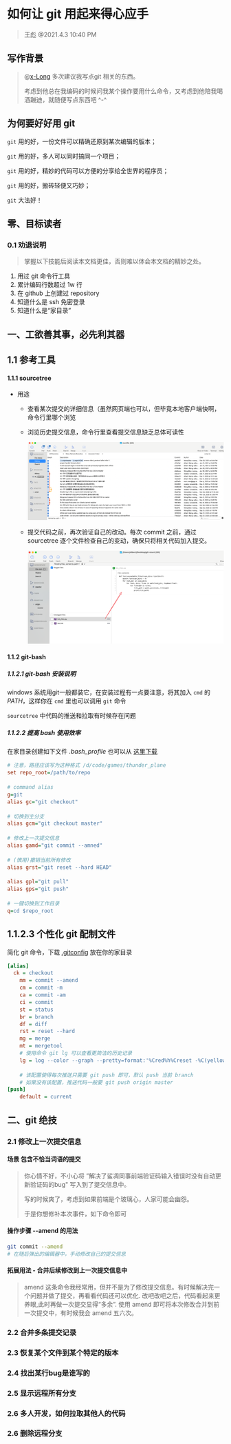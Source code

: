 # 如何让 git 用起来得心应手

> 王彪 @2021.4.3 10:40 PM

## 写作背景

> @[x-Long](https://github.com/x-Long) 多次建议我写点git 相关的东西。
>
>  考虑到他总在我编码的时候问我某个操作要用什么命令，又考虑到他陪我喝酒蹦迪，就随便写点东西吧 ^-^

## 为何要好好用 git 

`git` 用的好，一份文件可以精确还原到某次编辑的版本；

`git` 用的好，多人可以同时搞同一个项目；

`git` 用的好，精妙的代码可以方便的分享给全世界的程序员；

`git` 用的好，搬砖轻便又巧妙；

`git` 大法好！



## 零、目标读者

### 0.1 劝退说明

> 掌握以下技能后阅读本文档更佳，否则难以体会本文档的精妙之处。

1. 用过 git 命令行工具
2. 累计编码行数超过 1w 行
3. 在 github 上创建过 repository
4. 知道什么是 ssh 免密登录
5. 知道什么是“家目录”

## 一、工欲善其事，必先利其器

## 1.1 参考工具

#### 1.1.1 sourcetree

- 用途
  - 查看某次提交的详细信息（虽然网页端也可以，但毕竟本地客户端快啊，命令行里哪个浏览

  - 浏览历史提交信息，命令行里查看提交信息缺乏总体可读性

    ![commit-history](images/commit-history.png)

  - 提交代码之前，再次验证自己的改动。每次 commit 之前，通过 sourcetree 逐个文件检查自己的变动，确保只将相关代码加入提交。

    ![](images/validate_changes.png)

#### 1.1.2 git-bash

##### 1.1.2.1 git-bash 安装说明

windows 系统用git一般都装它，在安装过程有一点要注意，将其加入 `cmd` 的 *PATH*，这样你在 `cmd` 里也可以调用 `git` 命令

`sourcetree` 中代码的推送和拉取有时候存在问题

##### 1.1.2.2 提高 bash 使用效率

在家目录创建如下文件 *.bash_profile* 也可以从 [这里下载](configs/.bash_profile)

```ini
# 注意，路径应该写为这种格式 /d/code/games/thunder_plane
set repo_root=/path/to/repo

# command alias
g=git
alias gc="git checkout"

# 切换到主分支
alias gcm="git checkout master"

# 修改上一次提交信息
alias gamd="git commit --amned"

# (慎用)撤销当前所有修改
alias grst="git reset --hard HEAD"

alias gpl="git pull"
alias gps="git push"

# 一键切换到工作目录
q=cd $repo_root
```

## 1.1.2.3 个性化 git 配制文件

简化 git 命令，下载 [.gitconfig](configs/.gitconfig) 放在你的家目录

```ini
[alias]
  ck = checkout
	mm = commit --amend
	cm = commit -m
	ca = commit -am
	ci = commit
	st = status
	br = branch
	df = diff
	rst = reset --hard
	mg = merge
	mt = mergetool
	# 使用命令 git lg 可以查看更简洁的历史记录
	lg = log --color --graph --pretty=format:'%Cred%h%Creset -%C(yellow)%d%Creset %s %Cgreen(%cr) %C(bold blue)<%an>%Creset' --abbrev-commit

	# 该配置使得每次推送只需要 git push 即可，默认 push 当前 branch 
	# 如果没有该配置，推送代码一般要 git push origin master
[push]
	default = current
```



## 二、git 绝技

### 2.1 修改上一次提交信息

#### 场景 包含不恰当词语的提交
>你心情不好，不小心将 ”解决了鲨凋同事前端验证码输入错误时没有自动更新验证码的bug" 写入到了提交信息中。
>
>写的时候爽了，考虑到如果前端是个玻璃心，人家可能会幽怨。
>
>于是你想修补本次事件，如下命令即可

#### 操作步骤 --amend 的用法

```sh
git commit --amend
# 在随后弹出的编辑器中，手动修改自己的提交信息
```

#### 拓展用法 - 合并后续修改到上一次提交信息中

> amend 这条命令我经常用，但并不是为了修改提交信息。有时候解决完一个问题并做了提交，再看看代码还可以优化.
改吧改吧之后，代码看起来更养眼,此时再做一次提交显得“多余”.
使用 amend 即可将本次修改合并到前一次提交中，有时候我会 amend 五六次。

### 2.2 合并多条提交记录

### 2.3 恢复某个文件到某个特定的版本

### 2.4 找出某行bug是谁写的

### 2.5 显示远程所有分支

### 2.6 多人开发，如何拉取其他人的代码

### 2.6 删除远程分支








